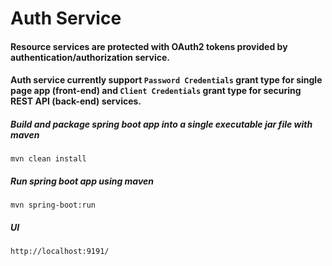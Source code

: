 # Auth Service

#### Resource services are protected with OAuth2 tokens provided by authentication/authorization service.
#### Auth service currently support ``Password Credentials`` grant type for single page app (front-end) and `Client Credentials` grant type for securing REST API (back-end) services.

##### Build and package spring boot app into a single executable jar file with maven
```
mvn clean install
```

##### Run spring boot app using maven
```
mvn spring-boot:run
```

##### UI
```
http://localhost:9191/
```